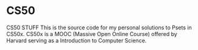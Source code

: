 # CS50
CS50 STUFF
This is the source code for my personal solutions to Psets in CS50x. CS50x is a MOOC (Massive Open Online Course) offered by Harvard serving as a Introduction to Computer Science.
